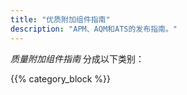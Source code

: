 ```yaml
---
title: "优质附加组件指南"
description: "APM、AQM和ATS的发布指南。"
---
```


*质量附加组件指南* 分成以下类别：

{{% category_block %}}

